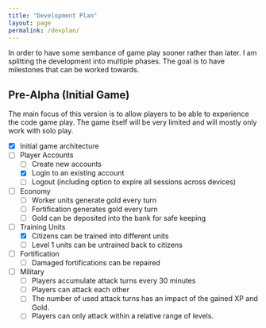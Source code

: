 ```yaml
---
title: "Development Plan"
layout: page
permalink: /devplan/
---
```

In order to have some sembance of game play sooner rather than later. I am
splitting the development into multiple phases. The goal is to have milestones
that can be worked towards.

## Pre-Alpha (Initial Game)

The main focus of this version is to allow players to be able to experience the
code game play. The game itself will be very limited and will mostly only work
with solo play.

- [X] Initial game architecture
- [ ] Player Accounts
  - [ ] Create new accounts
  - [X] Login to an existing account
  - [ ] Logout (including option to expire all sessions across devices)
- [ ] Economy
  - [ ] Worker units generate gold every turn
  - [ ] Fortification generates gold every turn
  - [ ] Gold can be deposited into the bank for safe keeping
- [ ] Training Units
  - [X] Citizens can be trained into different units
  - [ ] Level 1 units can be untrained back to citizens
- [ ] Fortification
  - [ ] Damaged fortifications can be repaired
- [ ] Military
  - [ ] Players accumulate attack turns every 30 minutes
  - [ ] Players can attack each other
  - [ ] The number of used attack turns has an impact of the gained XP and Gold.
  - [ ] Players can only attack within a relative range of levels.
